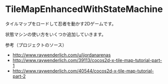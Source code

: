 TileMapEnhancedWithStateMachine
===============================

タイルマップをロードして忍者を動かす2Dゲームです。

状態マシンの使い方をいくつか追加していきます。

参考（プロジェクトのソース）
* http://www.raywenderlich.com/u/jjordanarenas
* http://www.raywenderlich.com/39113/cocos2d-x-tile-map-tutorial-part-1
* http://www.raywenderlich.com/40544/cocos2d-x-tile-map-tutorial-part-2

